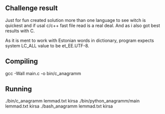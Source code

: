 Challenge result
---

Just for fun created solution more than one language to see witch is quickest and if usal c/c++ fast file read is a real deal. And as i also got best results with C.

As it is ment to work with Estonian words in dictionary, program expects system LC_ALL value to be et_EE.UTF-8. 

Compiling
--
gcc -Wall main.c -o bin/c_anagramm

Running
--
./bin/c_anagramm lemmad.txt kirsa
./bin/python_anagramm/main lemmad.txt kirsa
./bash_anagramm lemmad.txt kirsa